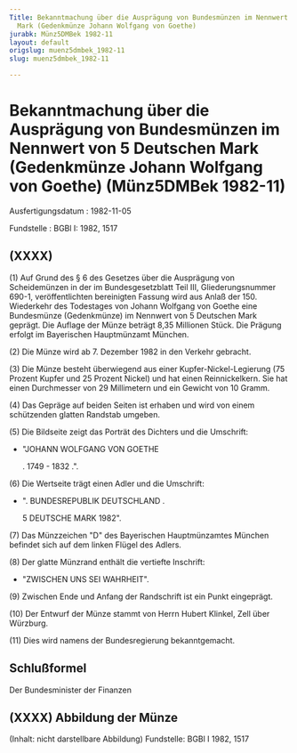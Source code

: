 ```yaml
---
Title: Bekanntmachung über die Ausprägung von Bundesmünzen im Nennwert von 5 Deutschen
  Mark (Gedenkmünze Johann Wolfgang von Goethe)
jurabk: Münz5DMBek 1982-11
layout: default
origslug: muenz5dmbek_1982-11
slug: muenz5dmbek_1982-11

---
```


# Bekanntmachung über die Ausprägung von Bundesmünzen im Nennwert von 5 Deutschen Mark (Gedenkmünze Johann Wolfgang von Goethe) (Münz5DMBek 1982-11)

Ausfertigungsdatum
:   1982-11-05

Fundstelle
:   BGBl I: 1982, 1517



## (XXXX)

(1) Auf Grund des § 6 des Gesetzes über die Ausprägung von
Scheidemünzen in der im Bundesgesetzblatt Teil III, Gliederungsnummer
690-1, veröffentlichten bereinigten Fassung wird aus Anlaß der 150.
Wiederkehr des Todestages von Johann Wolfgang von Goethe eine
Bundesmünze (Gedenkmünze) im Nennwert von 5 Deutschen Mark geprägt.
Die Auflage der Münze beträgt 8,35 Millionen Stück. Die Prägung
erfolgt im Bayerischen Hauptmünzamt München.

(2) Die Münze wird ab 7. Dezember 1982 in den Verkehr gebracht.

(3) Die Münze besteht überwiegend aus einer Kupfer-Nickel-Legierung
(75 Prozent Kupfer und 25 Prozent Nickel) und hat einen
Reinnickelkern. Sie hat einen Durchmesser von 29 Millimetern und ein
Gewicht von 10 Gramm.

(4) Das Gepräge auf beiden Seiten ist erhaben und wird von einem
schützenden glatten Randstab umgeben.

(5) Die Bildseite zeigt das Porträt des Dichters und die Umschrift:

*   "JOHANN WOLFGANG VON GOETHE

    . 1749 - 1832 .".




(6) Die Wertseite trägt einen Adler und die Umschrift:

*   ". BUNDESREPUBLIK DEUTSCHLAND .

    5 DEUTSCHE MARK 1982".




(7) Das Münzzeichen "D" des Bayerischen Hauptmünzamtes München
befindet sich auf dem linken Flügel des Adlers.

(8) Der glatte Münzrand enthält die vertiefte Inschrift:

*   "ZWISCHEN UNS SEI WAHRHEIT".




(9) Zwischen Ende und Anfang der Randschrift ist ein Punkt eingeprägt.

(10) Der Entwurf der Münze stammt von Herrn Hubert Klinkel, Zell über
Würzburg.

(11) Dies wird namens der Bundesregierung bekanntgemacht.


## Schlußformel

Der Bundesminister der Finanzen


## (XXXX) Abbildung der Münze

(Inhalt: nicht darstellbare Abbildung)
Fundstelle: BGBl I 1982, 1517

